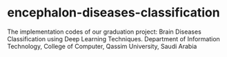 # encephalon-diseases-classification
The implementation codes of our graduation project: Brain Diseases Classification using Deep Learning Techniques. Department of Information Technology, College of Computer, Qassim University, Saudi Arabia
